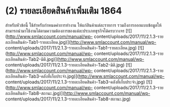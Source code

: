 # (2)	รายละเอียดสินค้าเพิ่มเติม  1864

สำหรับหัวข้อนี้ ใช้สำหรับกำหนดค่าการทำงาน ให้แก่สินค้าแต่ละรายการ
รวมถึงการออกแบบข้อมูลให้สามารถนำมาใช้งานได้ตามความต้องการของแต่ละประเภทธุรกิจได้ครบวางจร
[![](http://www.smlaccount.com/manual/wp-
content/uploads/2017/11/2.1.3-รายละเอียดสินค้า-Tab1-รายละเอียด.jpg)](http://www.smlaccount.com/manual/wp-
content/uploads/2017/11/2.1.3-รายละเอียดสินค้า-Tab1-รายละเอียด.jpg)
[![](http://www.smlaccount.com/manual/wp-
content/uploads/2017/11/2.1.3-รายละเอียดสินค้า-Tab2-มิติ.jpg)](http://www.smlaccount.com/manual/wp-
content/uploads/2017/11/2.1.3-รายละเอียดสินค้า-Tab2-มิติ.jpg)
[![](http://www.smlaccount.com/manual/wp-
content/uploads/2017/11/2.1.3-รายละเอียดสินค้า-Tab3-คลังที่เก็บประจำ.jpg)](http://www.smlaccount.com/manual/wp-
content/uploads/2017/11/2.1.3-รายละเอียดสินค้า-Tab3-คลังที่เก็บประจำ.jpg)
[![](http://www.smlaccount.com/manual/wp-
content/uploads/2017/11/2.1.3-รายละเอียดสินค้า-Tab8-สถานะ.jpg)](http://www.smlaccount.com/manual/wp-
content/uploads/2017/11/2.1.3-รายละเอียดสินค้า-Tab8-สถานะ.jpg)  

